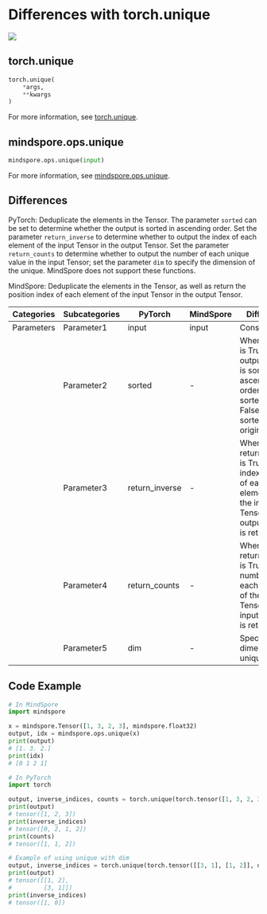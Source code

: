 # Differences with torch.unique

<a href="https://gitee.com/mindspore/docs/blob/master/docs/mindspore/source_en/note/api_mapping/pytorch_diff/unique.md" target="_blank"><img src="https://mindspore-website.obs.cn-north-4.myhuaweicloud.com/website-images/master/resource/_static/logo_source_en.png"></a>

## torch.unique

```python
torch.unique(
    *args,
    **kwargs
)
```

For more information, see [torch.unique](https://pytorch.org/docs/1.8.1/generated/torch.unique.html#torch.unique).

## mindspore.ops.unique

```python
mindspore.ops.unique(input)
```

For more information, see [mindspore.ops.unique](https://mindspore.cn/docs/en/master/api_python/ops/mindspore.ops.unique.html#mindspore.ops.unique).

## Differences

PyTorch: Deduplicate the elements in the Tensor. The parameter `sorted` can be set to determine whether the output is sorted in ascending order. Set the parameter `return_inverse` to determine whether to output the index of each element of the input Tensor in the output Tensor. Set the parameter `return_counts` to determine whether to output the number of each unique value in the input Tensor; set the parameter `dim` to specify the dimension of the unique. MindSpore does not support these functions.

MindSpore: Deduplicate the elements in the Tensor, as well as return the position index of each element of the input Tensor in the output Tensor.

| Categories | Subcategories |PyTorch | MindSpore | Difference |
| ---- | ----- | ------- | --------- | ------------- |
| Parameters | Parameter1 | input   | input | Consistent |
|  | Parameter2 | sorted | - | When sorted is True, the output Tensor is sorted in ascending order; when sorted is False, it is sorted in the original order |
|  | Parameter3 | return_inverse | - | When return_inverse is True, the index position of each element of the input Tensor in the output Tensor is returned |
|  | Parameter4 | return_counts | - | When return_counts is True, the number of each element of the output Tensor in the input Tensor is returned |
|  | Parameter5 | dim | - | Specify the dimension of unique |

## Code Example

```python
# In MindSpore
import mindspore

x = mindspore.Tensor([1, 3, 2, 3], mindspore.float32)
output, idx = mindspore.ops.unique(x)
print(output)
# [1. 3. 2.]
print(idx)
# [0 1 2 1]

# In PyTorch
import torch

output, inverse_indices, counts = torch.unique(torch.tensor([1, 3, 2, 3], dtype=torch.long), sorted=True, return_inverse=True, return_counts=True)
print(output)
# tensor([1, 2, 3])
print(inverse_indices)
# tensor([0, 2, 1, 2])
print(counts)
# tensor([1, 1, 2])

# Example of using unique with dim
output, inverse_indices = torch.unique(torch.tensor([[3, 1], [1, 2]], dtype=torch.long), sorted=True, return_inverse=True, dim=0)
print(output)
# tensor([[1, 2],
#         [3, 1]])
print(inverse_indices)
# tensor([1, 0])
```